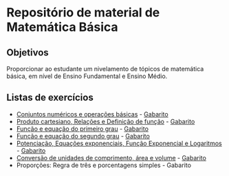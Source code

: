 # Repositório de material de Matemática Básica

## Objetivos

Proporcionar ao estudante um nivelamento de tópicos de matemática básica, em nível de Ensino Fundamental e Ensino Médio.

## Listas de exercícios

* [Conjuntos numéricos e operações básicas](https://github.com/philsf/Matematica_Basica/raw/master/MB-lista-operacoes_basicas-exercicios.pdf) - [Gabarito](https://github.com/philsf/Matematica_Basica/raw/master/MB-lista-operacoes_basicas-gabarito.pdf)
* [Produto cartesiano, Relações e Definição de função](https://github.com/philsf/Matematica_Basica/raw/master/MB-lista-relacoes-exercicios.pdf) - [Gabarito](https://github.com/philsf/Matematica_Basica/raw/master/MB-lista-relacoes-gabarito.pdf)
* [Função e equação do primeiro grau](https://github.com/philsf/Matematica_Basica/raw/master/MB-lista-funcoes_1grau-exercicios.pdf) - [Gabarito](https://github.com/philsf/Matematica_Basica/raw/master/MB-lista-funcoes_1grau-gabarito.pdf)
* [Função e equação do segundo grau](https://github.com/philsf/Matematica_Basica/raw/master/MB-lista-funcoes_2grau-exercicios.pdf) - [Gabarito](https://github.com/philsf/Matematica_Basica/raw/master/MB-lista-funcoes_2grau-gabarito.pdf)
* [Potenciação, Equações exponenciais, Função Exponencial e Logaritmos](https://github.com/philsf/Matematica_Basica/raw/master/MB-lista-exponenciais_logaritmos-exercicios.pdf) - [Gabarito](https://github.com/philsf/Matematica_Basica/raw/master/MB-lista-exponenciais_logaritmos-gabarito.pdf)
* [Conversão de unidades de comprimento, área e volume]() - [Gabarito]()
* Proporções: Regra de três e porcentagens simples - Gabarito
